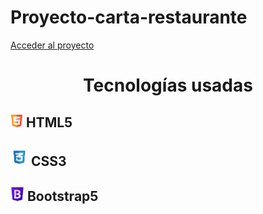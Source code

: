 # Proyecto-carta-restaurante

[Acceder al proyecto](https://manelus.github.io/Proyecto-carta-restaurante/)


<h1 align='center'>Tecnologías usadas</>
<h2><img src="img/html5.png" style= width:20px>  HTML5</>
<h2><img src="img/css3.png" style=width:28px> CSS3</>
<h2><img src="img/bootstrap.png" style=width:22px> Bootstrap5</>



